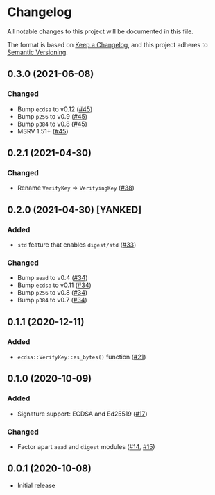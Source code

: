 # Changelog
All notable changes to this project will be documented in this file.

The format is based on [Keep a Changelog](https://keepachangelog.com/en/1.0.0/),
and this project adheres to [Semantic Versioning](https://semver.org/spec/v2.0.0.html).

## 0.3.0 (2021-06-08)
### Changed
- Bump `ecdsa` to v0.12 ([#45])
- Bump `p256` to v0.9 ([#45])
- Bump `p384` to v0.8 ([#45])
- MSRV 1.51+ ([#45])

[#45]: https://github.com/RustCrypto/ring-compat/pull/45

## 0.2.1 (2021-04-30)
### Changed
- Rename `VerifyKey` => `VerifyingKey` ([#38])

[#38]: https://github.com/RustCrypto/ring-compat/pull/38

## 0.2.0 (2021-04-30) [YANKED]
### Added
- `std` feature that enables `digest/std` ([#33])

### Changed
- Bump `aead` to v0.4 ([#34])
- Bump `ecdsa` to v0.11 ([#34])
- Bump `p256` to v0.8 ([#34])
- Bump `p384` to v0.7 ([#34])

[#33]: https://github.com/RustCrypto/ring-compat/pull/33
[#34]: https://github.com/RustCrypto/ring-compat/pull/34

## 0.1.1 (2020-12-11)
### Added
- `ecdsa::VerifyKey::as_bytes()` function ([#21])

[#21]: https://github.com/RustCrypto/ring-compat/pull/21

## 0.1.0 (2020-10-09)
### Added
- Signature support: ECDSA and Ed25519 ([#17])

### Changed
- Factor apart `aead` and `digest` modules ([#14], [#15])

[#17]: https://github.com/RustCrypto/ring-compat/pull/17
[#15]: https://github.com/RustCrypto/ring-compat/pull/15
[#14]: https://github.com/RustCrypto/ring-compat/pull/14

## 0.0.1 (2020-10-08)
- Initial release
